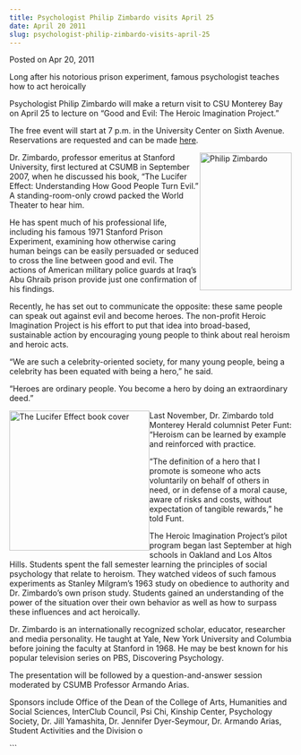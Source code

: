 ```yaml
---
title: Psychologist Philip Zimbardo visits April 25
date: April 20 2011
slug: psychologist-philip-zimbardo-visits-april-25
---
```


 



<span class="date">Posted on Apr 20, 2011    </span>
<p>Long after his notorious prison experiment, famous psychologist
teaches how to act heroically</p>
<p>Psychologist Philip Zimbardo will make a return visit to CSU
Monterey Bay on April 25 to lecture on &#x201C;Good and Evil: The Heroic
Imagination Project.&#x201D;</p>
<p>The free event will start at 7 p.m. in the University Center on
Sixth Avenue. Reservations are requested and can be made <a href="https://spreadsheets.google.com/viewform?hl=en&amp;formkey=dEVYeDZsamd5R0QwODE5cENmSnUzb0E6MA#gid=0" rel="nofollow">here</a>.</p>
<p><img alt="Philip Zimbardo" src="https://news.csumb.edu/sites/default/files/65/attachments/news/images/zimbardo_sml_pic.jpeg" style="float:right; width:164px; height:246px">Dr. Zimbardo,
professor emeritus at Stanford University, first lectured at CSUMB
in September 2007, when he discussed his book, &#x201C;The Lucifer Effect:
Understanding How Good People Turn Evil.&#x201D; A standing-room-only
crowd packed the World Theater to hear him.</img></p>
<p>He has spent much of his professional life, including his famous
1971 Stanford Prison Experiment, examining how otherwise caring
human beings can be easily persuaded or seduced to cross the line
between good and evil. The actions of American military police
guards at Iraq&#x2019;s Abu Ghraib prison provide just one confirmation of
his findings.</p>
<p>Recently, he has set out to communicate the opposite: these same
people can speak out against evil and become heroes. The non-profit
Heroic Imagination Project is his effort to put that idea into
broad-based, sustainable action by encouraging young people to
think about real heroism and heroic acts.</p>
<p>&#x201C;We are such a celebrity-oriented society, for many young
people, being a celebrity has been equated with being a hero,&#x201D; he
said.</p>
<p>&#x201C;Heroes are ordinary people. You become a hero by doing an
extraordinary deed.&#x201D;</p>
<p><img alt="The Lucifer Effect book cover" src="https://news.csumb.edu/sites/default/files/65/attachments/news/images/lucifer2.jpg" style="float:left; width:250px; height:250px">Last November, Dr.
Zimbardo told Monterey Herald columnist Peter Funt: &#x201C;Heroism can be
learned by example and reinforced with practice.</img></p>
<p>&#x201C;The definition of a hero that I promote is someone who acts
voluntarily on behalf of others in need, or in defense of a moral
cause, aware of risks and costs, without expectation of tangible
rewards,&#x201D; he told Funt.</p>
<p>The Heroic Imagination Project&#x2019;s pilot program began last
September at high schools in Oakland and Los Altos Hills. Students
spent the fall semester learning the principles of social
psychology that relate to heroism. They watched videos of such
famous experiments as Stanley Milgram&#x2019;s 1963 study on obedience to
authority and Dr. Zimbardo&#x2019;s own prison study. Students gained an
understanding of the power of the situation over their own behavior
as well as how to surpass these influences and act heroically.</p>
<p>Dr. Zimbardo is an internationally recognized scholar, educator,
researcher and media personality. He taught at Yale, New York
University and Columbia before joining the faculty at Stanford in
1968. He may be best known for his popular television series on
PBS, Discovering Psychology.</p>
<p>The presentation will be followed by a question-and-answer
session moderated by CSUMB Professor Armando Arias.</p>
<p>Sponsors include Office of the Dean of the College of Arts,
Humanities and Social Sciences, InterClub Council, Psi Chi, Kinship
Center, Psychology Society, Dr. Jill Yamashita, Dr. Jennifer
Dyer-Seymour, Dr. Armando Arias, Student Activities and the
Division o</p>
```
